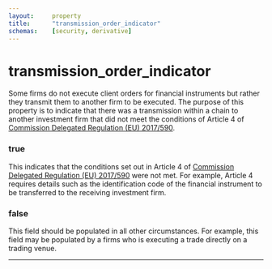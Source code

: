 ```yaml
---
layout:     property
title:      "transmission_order_indicator"
schemas:    [security, derivative]
---
```


# transmission_order_indicator

Some firms do not execute client orders for financial instruments but rather they transmit them to another firm to be executed. The purpose of this property is to indicate that there was a transmission within a chain to another investment firm that did not meet the conditions of Article 4 of [Commission Delegated Regulation (EU) 2017/590][rts]. 

### true
This indicates that the conditions set out in Article 4 of [Commission Delegated Regulation (EU) 2017/590][rts] were not met. For example, Article 4 requires details such as the identification code of the financial instrument to be transferred to the receiving investment firm. 

### false
This field should be populated in all other circumstances. For example, this field may be populated by a firms who is executing a trade directly on a trading venue.

---


[rts]: https://eur-lex.europa.eu/legal-content/EN/TXT/PDF/?uri=CELEX:32017R0590

